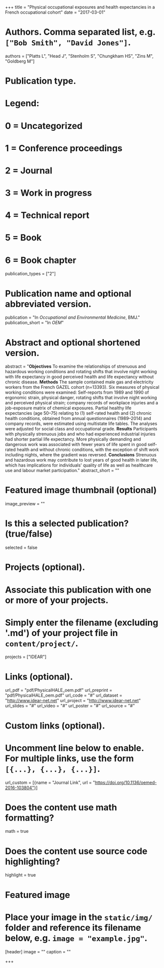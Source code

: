 +++
title = "Physical occupational exposures and health expectancies in a French occupational cohort"
date = "2017-03-01"

# Authors. Comma separated list, e.g. `["Bob Smith", "David Jones"]`.
authors = ["Platts L", "Head J", "Stenholm S", "Chungkham HS", "Zins M", "Goldberg M"]

# Publication type.
# Legend:
# 0 = Uncategorized
# 1 = Conference proceedings
# 2 = Journal
# 3 = Work in progress
# 4 = Technical report
# 5 = Book
# 6 = Book chapter
publication_types = ["2"]

# Publication name and optional abbreviated version.
publication = "In *Occupational and Environmental Medicine*, BMJ."
publication_short = "In *OEM*"

# Abstract and optional shortened version.
abstract = "**Objectives** To examine the relationships of strenuous and hazardous working conditions and rotating shifts that involve night working with life expectancy in good perceived health and life expectancy without chronic disease. **Methods** The sample contained male gas and electricity workers from the French GAZEL cohort (n=13393). Six measures of physical working conditions were examined: Self-reports from 1989 and 1990 of ergonomic strain, physical danger, rotating shifts that involve night working and perceived physical strain; company records of workplace injuries and a job-exposure matrix of chemical exposures. Partial healthy life expectancies (age 50–75) relating to (1) self-rated health and (2) chronic health conditions, obtained from annual questionnaires (1989–2014) and company records, were estimated using multistate life tables. The analyses were adjusted for social class and occupational grade. **Results** Participants with physically strenuous jobs and who had experienced industrial injuries had shorter partial life expectancy. More physically demanding and dangerous work was associated with fewer years of life spent in good self-rated health and without chronic conditions, with the exception of shift work including nights, where the gradient was reversed. **Conclusions** Strenuous and hazardous work may contribute to lost years of good health in later life, which has implications for individuals' quality of life as well as healthcare use and labour market participation."
abstract_short = ""

# Featured image thumbnail (optional)
image_preview = ""

# Is this a selected publication? (true/false)
selected = false

# Projects (optional).
#   Associate this publication with one or more of your projects.
#   Simply enter the filename (excluding '.md') of your project file in `content/project/`.
projects = ["IDEAR"]

# Links (optional).
url_pdf = "pdf/PhysicalHALE_oem.pdf"
url_preprint = "pdf/PhysicalHALE_oem.pdf"
url_code = "#"
url_dataset = "http://www.idear-net.net"
url_project = "http://www.idear-net.net"
url_slides = "#"
url_video = "#"
url_poster = "#"
url_source = "#"

# Custom links (optional).
#   Uncomment line below to enable. For multiple links, use the form `[{...}, {...}, {...}]`.
url_custom = [{name = "Journal Link", url = "https://doi.org/10.1136/oemed-2016-103804"}]

# Does the content use math formatting?
math = true

# Does the content use source code highlighting?
highlight = true

# Featured image
# Place your image in the `static/img/` folder and reference its filename below, e.g. `image = "example.jpg"`.
[header]
image = ""
caption = ""

+++


